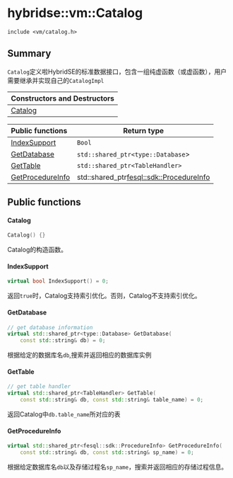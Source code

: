 # hybridse::vm::Catalog

`include <vm/catalog.h>`



## Summary

`Catalog`定义啦HybridSE的标准数据接口，包含一组纯虚函数（或虚函数），用户需要继承并实现自己的`CatalogImpl`

| Constructors and Destructors |
| :--------------------------- |
| [Catalog](#Catalog)          |

| Public functions                      | Return type                                |
| :------------------------------------ | ------------------------------------------ |
| [IndexSupport](#IndexSupport)         | `Bool`                                     |
| [GetDatabase](#GetDatabase)           | `std::shared_ptr<type::Database`>          |
| [GetTable](#GetTable)                 | `std::shared_ptr<TableHandler>`            |
| [GetProcedureInfo](#GetProcedureInfo) | std::shared_ptr<fesql::sdk::ProcedureInfo> |

## Public functions

#### Catalog

```c++
Catalog() {}
```

Catalog的构造函数。

#### IndexSupport

```c++
virtual bool IndexSupport() = 0;
```

返回`true`时，Catalog支持索引优化。否则，Catalog不支持索引优化。

#### GetDatabase

```c++
// get database information
virtual std::shared_ptr<type::Database> GetDatabase(
    const std::string& db) = 0;
```

根据给定的数据库名`db`,搜索并返回相应的数据库实例

#### GetTable

```c++
// get table handler
virtual std::shared_ptr<TableHandler> GetTable(
    const std::string& db, const std::string& table_name) = 0;
```

返回Catalog中`db.table_name`所对应的表

#### GetProcedureInfo

```c++
virtual std::shared_ptr<fesql::sdk::ProcedureInfo> GetProcedureInfo(
    const std::string& db, const std::string& sp_name) = 0;
```

根据给定数据库名`db`以及存储过程名`sp_name`，搜索并返回相应的存储过程信息。